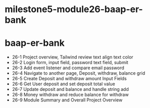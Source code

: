 # milestone5-module26-baap-er-bank

# baap-er-bank

- 26-1 Project overview, Tailwind review text align text color
- 26-2 Login form, input field, password text field, submit
- 26-3 Add event listener and compare email password
- 26-4 Navigate to another page, Deposit, withdraw, balance grid
- 26-5 Create Deposit and withdraw amount Input Fields
- 26-6 Get User deposit and set deposit total value
- 26-7 Update deposit and balance and handle string add
- 26-8 Money withdraw and reduce balance for withdraw
- 26-9 Module Summary and Overall Project Overview

